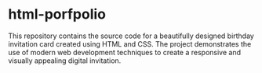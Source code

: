 # html-porfpolio
This repository contains the source code for a beautifully designed birthday invitation card created using HTML and CSS. The project demonstrates the use of modern web development techniques to create a responsive and visually appealing digital invitation.
